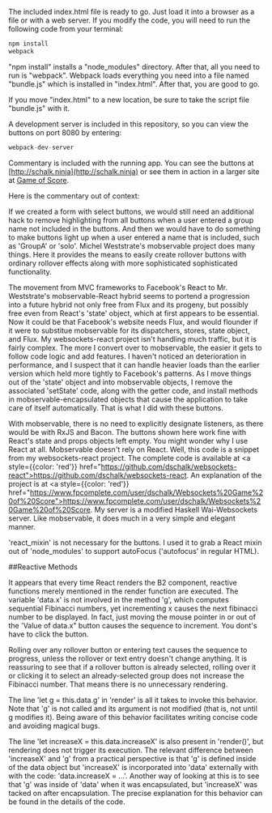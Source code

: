 The included index.html file is ready to go. Just load it into a browser as a file or with a web server.
If you modify the code, you will need to run the following code from your terminal:

```javascript
npm install
webpack
```
"npm install" installs a "node_modules" directory. After that, all you need to run is "webpack". Webpack loads everything you need into a file named "bundle.js" which is installed in "index.html". After that, you are good to go.

If you move "index.html" to a new location, be sure to take the script file "bundle.js" with it. 

A development server is included in this repository, so you can view the buttons on port 8080 by entering:

```javascript
webpack-dev-server
```
Commentary is included with the running app. You can see the buttons at [http://schalk.ninja](http://schalk.ninja) or see them in action in a larger site at [Game of Score](http://machinegun.ninja).

   Here is the commentary out of context:
   
   If we created a form with select buttons, we would still need an additional hack to remove highlighting from all buttons when a user entered a group name not included in the buttons. And then we would have to do something to make buttons light up when a user entered a name that is included, such as 'GroupA' or 'solo'. Michel Weststrate's mobservable project does many things. Here it provides the means to easily create rollover buttons with ordinary rollover effects along with more sophisticated sophisticated functionality.

   The movement from MVC frameworks to Facebook's React to Mr. Weststrate's mobservable-React hybrid seems to portend a progression into a future hybrid not only free from Flux and its progeny, but possibly free even from React's 'state' object, which at first appears to be essential. Now it could be that Facebook's website needs Flux, and would flounder if it were to substitue mobservable for its dispatchers, stores, state object, and Flux. My websockets-react project isn't handling much traffic, but it is fairly complex. The more I convert over to mobservable, the easier it gets to follow code logic and add features. I haven't noticed an deterioration in performance, and I suspect that it can handle heavier loads than the earlier version which held more tightly to Facebook's patterns.  As I move things out of the 'state' object and into mobservable objects, I remove the associated 'setState' code, along with the getter code, and install methods in mobservable-encapsulated objects that cause the application to take care of itself automatically. That is what I did with these buttons. 
  
  With mobservable, there is no need to explicitly designate listeners, as there would be with RxJS and Bacon. The buttons shown here work fine with React's state and props objects left empty. You might wonder why I use React at all. Mobservable doesn't rely on React. Well, this code is a snippet from my websockets-react project. The complete code is available at <a style={{color: 'red'}} href="https://github.com/dschalk/websockets-react">https://github.com/dschalk/websockets-react</a>. An explanation of the project is at <a style={{color: 'red'}} href="https://www.fpcomplete.com/user/dschalk/Websockets%20Game%20of%20Score">https://www.fpcomplete.com/user/dschalk/Websockets%20Game%20of%20Score</a>. My server is a modified Haskell Wai-Websockets server. Like mobservable, it does much in a very simple and elegant manner. 

  'react_mixin' is not necessary for the buttons. I used it to grab a React mixin out of 'node_modules' to support autoFocus ('autofocus' in regular HTML).

##Reactive Methods

  It appears that every time React renders the B2 component, reactive functions merely mentioned in the render function are executed. The variable 'data.x' is not involved in the method 'g', which computes sequential Fibinacci numbers, yet incrementing x causes the next fibinacci number to be displayed. In fact, just moving the mouse pointer in or out of the 'Value of data.x" button causes the sequence to increment. You dont's have to click the button.
  
  Rolling over any rollover button or entering text causes the sequence to progress, unless the rollover or text entry doesn't change anything. It is reassuring to see that if a rollover button is already selected, rolling over it or clicking it to select an already-selected group does not increase the Fibinacci number. That means there is no unnecessary rendering.

  The line 'let g = this.data.g' in 'render' is all it takes to invoke this behavior. Note that 'g' is not called and its argument is not modified (that is, not until g modifies it). Being aware of this behavior facilitates writing concise code and avoiding magical bugs.  
                                                   
  The line 'let increaseX = this.data.increaseX' is also present in 'render()', but rendering does not trigger its execution. The relevant difference between 'increaseX' and 'g' from a practical perspective is that 'g' is defined inside of the data object but 'increaseX' is incorporated into 'data' externally with with the code: 'data.increaseX = ...'. Another way of looking at this is to see that 'g' was inside of 'data' when it was encapsulated, but 'increaseX' was tacked on after encapsulation. The precise explanation for this behavior can be found in the details of the code.
